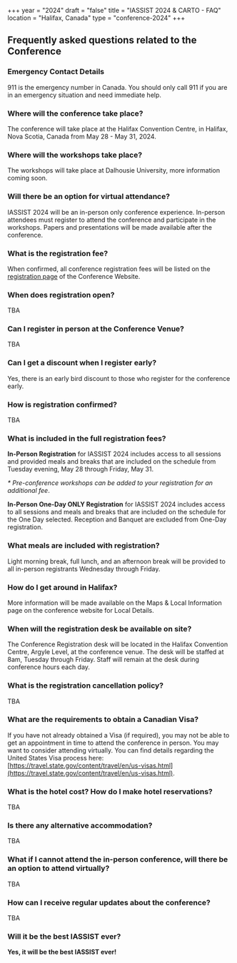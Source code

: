 +++
year = "2024"
draft = "false"
title = "IASSIST 2024 & CARTO - FAQ"
location = "Halifax, Canada"
type = "conference-2024"
+++

## Frequently asked questions related to the Conference

### Emergency Contact Details

911 is the emergency number in Canada. You should only call 911 if you are in an emergency situation and need immediate help.

### Where will the conference take place?

The conference will take place at the Halifax Convention Centre, in Halifax, Nova Scotia, Canada from May 28 - May 31, 2024.

### Where will the workshops take place?

The workshops will take place at Dalhousie University, more information coming soon. 

### Will there be an option for virtual attendance?

IASSIST 2024 will be an in-person only conference experience. In-person attendees must register to attend the conference and participate in the workshops. Papers and presentations will be made available after the conference. 

### What is the registration fee?

When confirmed, all conference registration fees will be listed on the [registration page](https://iassistdata.org/conferences/iassist2024/registration/) of the Conference Website.

### When does registration open?

TBA

### Can I register in person at the Conference Venue?

TBA

### Can I get a discount when I register early?

Yes, there is an early bird discount to those who register for the conference early.

### How is registration confirmed?

TBA

### What is included in the full registration fees?

**In-Person Registration** for IASSIST 2024 includes access to all sessions and provided meals and breaks that are included on the schedule from Tuesday evening, May 28 through Friday, May 31.

_* Pre-conference workshops can be added to your registration for an additional fee_.

**In-Person One-Day ONLY Registration** for IASSIST 2024 includes access to all sessions and meals and breaks that are included on the schedule for the One Day selected. Reception and Banquet are excluded from One-Day registration.

### What meals are included with registration?

Light morning break, full lunch, and an afternoon break will be provided to all in-person registrants Wednesday through Friday.

### How do I get around in Halifax?

More information will be made available on the Maps & Local Information page on the conference website for Local Details.

### When will the registration desk be available on site?

The Conference Registration desk will be located in the Halifax Convention Centre, Argyle Level, at the conference venue. The desk will be staffed at 8am, Tuesday through Friday. Staff will remain at the desk during conference hours each day.

### What is the registration cancellation policy?

TBA

### What are the requirements to obtain a Canadian Visa?

If you have not already obtained a Visa (if required), you may not be able to get an appointment in time to attend the conference in person. You may want to consider attending virtually. You can find details regarding the United States Visa process here: [https://travel.state.gov/content/travel/en/us-visas.html](https://travel.state.gov/content/travel/en/us-visas.html). 

### What is the hotel cost? How do I make hotel reservations?

TBA

### Is there any alternative accommodation?

TBA

### What if I cannot attend the in-person conference, will there be an option to attend virtually?

TBA

### How can I receive regular updates about the conference?

TBA

### Will it be the best IASSIST ever?

**Yes, it will be the best IASSIST ever!**



